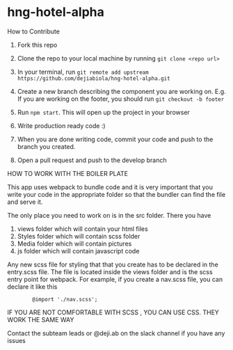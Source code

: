 # hng-hotel-alpha


How to Contribute

1. Fork this repo
2. Clone the repo to your local machine by running `git clone <repo url>`
3.  In your terminal, 
   run `git remote add upstream https://github.com/dejiabiola/hng-hotel-alpha.git`

4. Create a new branch describing the component you are working on. E.g. If you are working on the footer, you should run `git checkout -b footer`
5. Run `npm start`. This will open up the project in your browser
6. Write production ready code :)
7. When you are done writing code, commit your code and push to the branch you created.
8. Open a pull request and push to the develop branch


HOW TO WORK WITH THE BOILER PLATE 

This app uses webpack to bundle code and it is very important that you write your code in the appropriate folder so that the bundler can find the file and serve it.

The only place you need to work on is in the src folder. There you have 
1. views folder which will contain your html files
2. Styles folder which will contain scss folder
3. Media folder which will contain pictures
4. js folder which will contain javascript code

Any new scss file for styling that that you create has to be declared in the entry.scss file. The file is located inside the views folder and is the scss entry point for webpack. For example, if you create a nav.scss file, you can declare it like this

            @import './nav.scss';

IF YOU ARE NOT COMFORTABLE WITH SCSS , YOU CAN USE CSS. THEY WORK THE SAME WAY

Contact the subteam leads or @deji.ab on the slack channel if you have any issues
